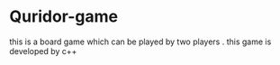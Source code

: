 # Quridor-game
this is a board game which can be played by two players . this game is developed by c++
